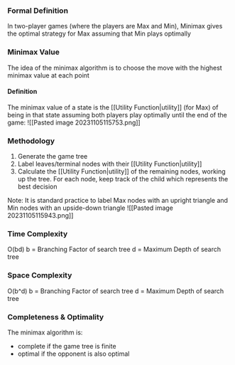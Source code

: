 ### Formal Definition
In two-player games (where the players are Max and Min), Minimax gives the optimal strategy for Max assuming that Min plays optimally
### Minimax Value
The idea of the minimax algorithm is to choose the move with the highest minimax value at each point
#### Definition
The minimax value of a state is the [[Utility Function|utility]] (for Max) of being in that state assuming both players play optimally until the end of the game:
![[Pasted image 20231105115753.png]]
### Methodology
1. Generate the game tree
2. Label leaves/terminal nodes with their [[Utility Function|utility]]
3. Calculate the [[Utility Function|utility]] of the remaining nodes, working up the tree. For each node, keep track of the child which represents the best decision

Note: It is standard practice to label Max nodes with an upright triangle and Min nodes with an upside-down triangle
![[Pasted image 20231105115943.png]]
### Time Complexity
O(bd)
b = Branching Factor of search tree
d = Maximum Depth of search tree
### Space Complexity
O(b^d)
b = Branching Factor of search tree
d = Maximum Depth of search tree
### Completeness & Optimality
The minimax algorithm is:
- complete if the game tree is finite
- optimal if the opponent is also optimal